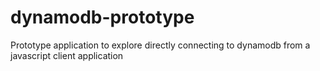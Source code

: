 # dynamodb-prototype
Prototype application to explore directly connecting to dynamodb from a javascript client application
